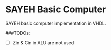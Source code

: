 # SAYEH Basic Computer

SAYEH basic computer implementation in VHDL.

###TODOs:
- [ ] Zin & Cin in ALU are not used